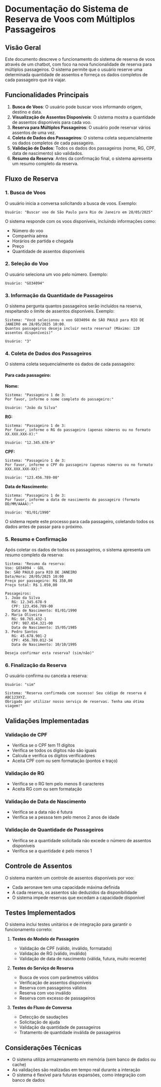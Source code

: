 # Documentação do Sistema de Reserva de Voos com Múltiplos Passageiros

## Visão Geral

Este documento descreve o funcionamento do sistema de reserva de voos através de um chatbot, com foco na nova funcionalidade de reserva para múltiplos passageiros. O sistema permite que o usuário reserve uma determinada quantidade de assentos e forneça os dados completos de cada passageiro que irá viajar.

## Funcionalidades Principais

1. **Busca de Voos**: O usuário pode buscar voos informando origem, destino e data.
2. **Visualização de Assentos Disponíveis**: O sistema mostra a quantidade de assentos disponíveis para cada voo.
3. **Reserva para Múltiplos Passageiros**: O usuário pode reservar vários assentos de uma vez.
4. **Coleta de Dados dos Passageiros**: O sistema coleta sequencialmente os dados completos de cada passageiro.
5. **Validação de Dados**: Todos os dados dos passageiros (nome, RG, CPF, data de nascimento) são validados.
6. **Resumo da Reserva**: Antes da confirmação final, o sistema apresenta um resumo completo da reserva.

## Fluxo de Reserva

### 1. Busca de Voos
O usuário inicia a conversa solicitando a busca de voos. Exemplo:
```
Usuário: "Buscar voo de São Paulo para Rio de Janeiro em 28/05/2025"
```

O sistema responde com os voos disponíveis, incluindo informações como:
- Número do voo
- Companhia aérea
- Horários de partida e chegada
- Preço
- Quantidade de assentos disponíveis

### 2. Seleção do Voo
O usuário seleciona um voo pelo número. Exemplo:
```
Usuário: "GO34094"
```

### 3. Informação da Quantidade de Passageiros
O sistema pergunta quantos passageiros serão incluídos na reserva, respeitando o limite de assentos disponíveis. Exemplo:
```
Sistema: "Você selecionou o voo GO34094 de SÃO PAULO para RIO DE JANEIRO em 28/05/2025 10:00.
Quantos passageiros deseja incluir nesta reserva? (Máximo: 120 assentos disponíveis)"

Usuário: "3"
```

### 4. Coleta de Dados dos Passageiros
O sistema coleta sequencialmente os dados de cada passageiro:

#### Para cada passageiro:

**Nome:**
```
Sistema: "Passageiro 1 de 3:
Por favor, informe o nome completo do passageiro:"

Usuário: "João da Silva"
```

**RG:**
```
Sistema: "Passageiro 1 de 3:
Por favor, informe o RG do passageiro (apenas números ou no formato XX.XXX.XXX-X):"

Usuário: "12.345.678-9"
```

**CPF:**
```
Sistema: "Passageiro 1 de 3:
Por favor, informe o CPF do passageiro (apenas números ou no formato XXX.XXX.XXX-XX):"

Usuário: "123.456.789-00"
```

**Data de Nascimento:**
```
Sistema: "Passageiro 1 de 3:
Por favor, informe a data de nascimento do passageiro (formato DD/MM/AAAA):"

Usuário: "01/01/1990"
```

O sistema repete este processo para cada passageiro, coletando todos os dados antes de passar para o próximo.

### 5. Resumo e Confirmação
Após coletar os dados de todos os passageiros, o sistema apresenta um resumo completo da reserva:

```
Sistema: "Resumo da reserva:
Voo: GO34094 - GOL
De: SÃO PAULO para RIO DE JANEIRO
Data/Hora: 28/05/2025 10:00
Preço por passageiro: R$ 350,00
Preço total: R$ 1.050,00

Passageiros:
1. João da Silva
   RG: 12.345.678-9
   CPF: 123.456.789-00
   Data de Nascimento: 01/01/1990
2. Maria Oliveira
   RG: 98.765.432-1
   CPF: 987.654.321-00
   Data de Nascimento: 15/05/1985
3. Pedro Santos
   RG: 45.678.901-2
   CPF: 456.789.012-34
   Data de Nascimento: 10/10/1995

Deseja confirmar esta reserva? (sim/não)"
```

### 6. Finalização da Reserva
O usuário confirma ou cancela a reserva:

```
Usuário: "sim"

Sistema: "Reserva confirmada com sucesso! Seu código de reserva é ABC123XYZ.
Obrigado por utilizar nosso serviço de reservas. Tenha uma ótima viagem!"
```

## Validações Implementadas

### Validação de CPF
- Verifica se o CPF tem 11 dígitos
- Verifica se todos os dígitos não são iguais
- Calcula e verifica os dígitos verificadores
- Aceita CPF com ou sem formatação (pontos e traço)

### Validação de RG
- Verifica se o RG tem pelo menos 8 caracteres
- Aceita RG com ou sem formatação

### Validação de Data de Nascimento
- Verifica se a data não é futura
- Verifica se a pessoa tem pelo menos 2 anos de idade

### Validação de Quantidade de Passageiros
- Verifica se a quantidade solicitada não excede o número de assentos disponíveis
- Verifica se a quantidade é pelo menos 1

## Controle de Assentos

O sistema mantém um controle de assentos disponíveis por voo:
- Cada aeronave tem uma capacidade máxima definida
- A cada reserva, os assentos são deduzidos da disponibilidade
- O sistema impede reservas que excedam a capacidade disponível

## Testes Implementados

O sistema inclui testes unitários e de integração para garantir o funcionamento correto:

1. **Testes do Modelo de Passageiro**
   - Validação de CPF (válido, inválido, formatado)
   - Validação de RG (válido, inválido)
   - Validação de data de nascimento (válida, futura, muito recente)

2. **Testes do Serviço de Reserva**
   - Busca de voos com parâmetros válidos
   - Verificação de assentos disponíveis
   - Reserva com passageiros válidos
   - Reserva com voo inválido
   - Reserva com excesso de passageiros

3. **Testes do Fluxo de Conversa**
   - Detecção de saudações
   - Solicitação de ajuda
   - Validação da quantidade de passageiros
   - Tratamento de quantidade inválida de passageiros

## Considerações Técnicas

- O sistema utiliza armazenamento em memória (sem banco de dados ou cache)
- As validações são realizadas em tempo real durante a interação
- O sistema é flexível para futuras expansões, como integração com banco de dados
